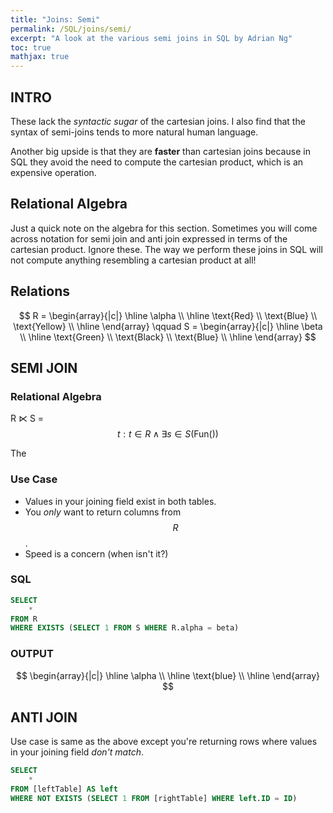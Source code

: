```yaml
---
title: "Joins: Semi"
permalink: /SQL/joins/semi/
excerpt: "A look at the various semi joins in SQL by Adrian Ng"
toc: true
mathjax: true
---
```


## INTRO

These lack the _syntactic sugar_ of the cartesian joins.
I also find that the syntax of semi-joins tends to more natural human language.

Another big upside is that they are **faster** than cartesian joins because in SQL they avoid the need to compute the cartesian product, which is an expensive operation.

## Relational Algebra

Just a quick note on the algebra for this section. Sometimes you will come across notation for semi join and anti join expressed in terms of the cartesian product. 
Ignore these. 
The way we perform these joins in SQL will not compute anything resembling a cartesian product at all!  

## Relations

$$
R = 
\begin{array}{|c|}
\hline
\alpha \\
\hline
\text{Red} \\
\text{Blue} \\
\text{Yellow} \\ \hline
\end{array}
\qquad
S =
\begin{array}{|c|}
\hline
\beta \\
\hline
\text{Green} \\
\text{Black} \\
\text{Blue} \\ \hline
\end{array}
$$


## SEMI JOIN

### Relational Algebra

R &#8905; S = $${t:t\in R \land \exists s\in S(\text{Fun}()) }$$

The 

### Use Case

* Values in your joining field exist in both tables.
* You _only_ want to return columns from $$R$$.
* Speed is a concern (when isn't it?)

### SQL

```sql
SELECT
	*
FROM R
WHERE EXISTS (SELECT 1 FROM S WHERE R.alpha = beta)
```

### OUTPUT

$$
\begin{array}{|c|}
\hline
\alpha \\ 
\hline
\text{blue} \\
\hline
\end{array}
$$

## ANTI JOIN

Use case is same as the above except you're returning rows where values in your joining field _don't match_.

```sql
SELECT
	*
FROM [leftTable] AS left
WHERE NOT EXISTS (SELECT 1 FROM [rightTable] WHERE left.ID = ID)
```

